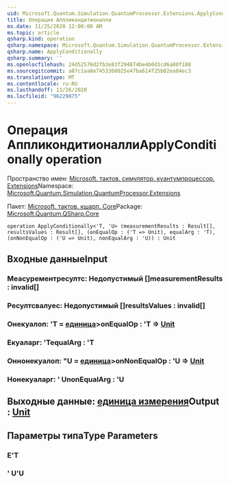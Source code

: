 ```yaml
---
uid: Microsoft.Quantum.Simulation.QuantumProcessor.Extensions.ApplyConditionally
title: Операция Аппликондитионалли
ms.date: 11/25/2020 12:00:00 AM
ms.topic: article
qsharp.kind: operation
qsharp.namespace: Microsoft.Quantum.Simulation.QuantumProcessor.Extensions
qsharp.name: ApplyConditionally
qsharp.summary: ''
ms.openlocfilehash: 24d52576d2fb3e83f294874be4b0d1cd6a80f188
ms.sourcegitcommit: a87c1aa8e7453360025e47ba614f25b02ea84ec3
ms.translationtype: MT
ms.contentlocale: ru-RU
ms.lasthandoff: 11/26/2020
ms.locfileid: "96229075"
---
```

# <a name="applyconditionally-operation"></a><span data-ttu-id="0686c-102">Операция Аппликондитионалли</span><span class="sxs-lookup"><span data-stu-id="0686c-102">ApplyConditionally operation</span></span>

<span data-ttu-id="0686c-103">Пространство имен: [Microsoft. тактов. симулятор. куантумпроцессор. Extensions](xref:Microsoft.Quantum.Simulation.QuantumProcessor.Extensions)</span><span class="sxs-lookup"><span data-stu-id="0686c-103">Namespace: [Microsoft.Quantum.Simulation.QuantumProcessor.Extensions](xref:Microsoft.Quantum.Simulation.QuantumProcessor.Extensions)</span></span>

<span data-ttu-id="0686c-104">Пакет: [Microsoft. тактов. кшарп. Core](https://nuget.org/packages/Microsoft.Quantum.QSharp.Core)</span><span class="sxs-lookup"><span data-stu-id="0686c-104">Package: [Microsoft.Quantum.QSharp.Core](https://nuget.org/packages/Microsoft.Quantum.QSharp.Core)</span></span>




```qsharp
operation ApplyConditionally<'T, 'U> (measurementResults : Result[], resultsValues : Result[], (onEqualOp : ('T => Unit), equalArg : 'T), (onNonEqualOp : ('U => Unit), nonEqualArg : 'U)) : Unit
```


## <a name="input"></a><span data-ttu-id="0686c-105">Входные данные</span><span class="sxs-lookup"><span data-stu-id="0686c-105">Input</span></span>

### <a name="measurementresults--__invalidresult__"></a><span data-ttu-id="0686c-106">Меасурементресултс: __Недопустимый <Result>__[]</span><span class="sxs-lookup"><span data-stu-id="0686c-106">measurementResults : __invalid<Result>__[]</span></span>




### <a name="resultsvalues--__invalidresult__"></a><span data-ttu-id="0686c-107">Ресултсвалуес: __Недопустимый <Result>__[]</span><span class="sxs-lookup"><span data-stu-id="0686c-107">resultsValues : __invalid<Result>__[]</span></span>




### <a name="onequalop--t--unit"></a><span data-ttu-id="0686c-108">Онекуалоп: 'T = [единица](xref:microsoft.quantum.lang-ref.unit)></span><span class="sxs-lookup"><span data-stu-id="0686c-108">onEqualOp : 'T => [Unit](xref:microsoft.quantum.lang-ref.unit)</span></span> 




### <a name="equalarg--t"></a><span data-ttu-id="0686c-109">Екуаларг: 'T</span><span class="sxs-lookup"><span data-stu-id="0686c-109">equalArg : 'T</span></span>




### <a name="onnonequalop--u--unit"></a><span data-ttu-id="0686c-110">Оннонекуалоп: "U = [единица](xref:microsoft.quantum.lang-ref.unit)></span><span class="sxs-lookup"><span data-stu-id="0686c-110">onNonEqualOp : 'U => [Unit](xref:microsoft.quantum.lang-ref.unit)</span></span> 




### <a name="nonequalarg--u"></a><span data-ttu-id="0686c-111">Нонекуаларг: ' U</span><span class="sxs-lookup"><span data-stu-id="0686c-111">nonEqualArg : 'U</span></span>





## <a name="output--unit"></a><span data-ttu-id="0686c-112">Выходные данные: [единица измерения](xref:microsoft.quantum.lang-ref.unit)</span><span class="sxs-lookup"><span data-stu-id="0686c-112">Output : [Unit](xref:microsoft.quantum.lang-ref.unit)</span></span>



## <a name="type-parameters"></a><span data-ttu-id="0686c-113">Параметры типа</span><span class="sxs-lookup"><span data-stu-id="0686c-113">Type Parameters</span></span>

### <a name="t"></a><span data-ttu-id="0686c-114">Е</span><span class="sxs-lookup"><span data-stu-id="0686c-114">'T</span></span>


### <a name="u"></a><span data-ttu-id="0686c-115">' U</span><span class="sxs-lookup"><span data-stu-id="0686c-115">'U</span></span>

